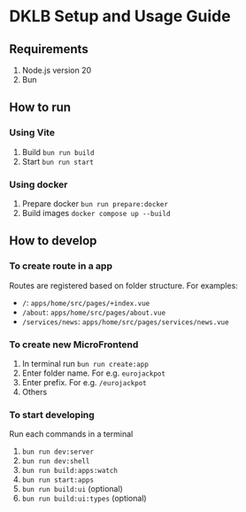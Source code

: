 # DKLB Setup and Usage Guide

## Requirements

1. Node.js version 20
2. Bun

## How to run

### Using Vite

1. Build `bun run build`
2. Start `bun run start`

### Using docker

1. Prepare docker `bun run prepare:docker`
2. Build images `docker compose up --build`

## How to develop

### To create route in a app

Routes are registered based on folder structure. For examples:

- `/`: `apps/home/src/pages/+index.vue`
- `/about`: `apps/home/src/pages/about.vue`
- `/services/news`: `apps/home/src/pages/services/news.vue`

### To create new MicroFrontend

1. In terminal run `bun run create:app`
2. Enter folder name. For e.g. `eurojackpot`
3. Enter prefix. For e.g. `/eurojackpot`
4. Others

### To start developing

Run each commands in a terminal

1. `bun run dev:server`
2. `bun run dev:shell`
3. `bun run build:apps:watch`
4. `bun run start:apps`
5. `bun run build:ui` (optional)
6. `bun run build:ui:types` (optional)
